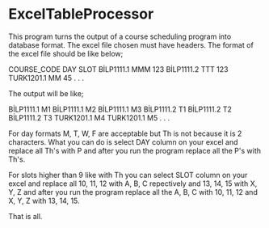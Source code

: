 # ExcelTableProcessor
This program turns the output of a course scheduling program into database format.
The excel file chosen must have headers.
The format of the excel file should be like below;

COURSE_CODE	DAY	SLOT
BİLP1111.1  MMM 123
BİLP1111.2  TTT 123
TURK1201.1  MM  45
.
.
.

The output will be like;

BİLP1111.1  M1
BİLP1111.1  M2
BİLP1111.1  M3
BİLP1111.2  T1
BİLP1111.2  T2
BİLP1111.2  T3
TURK1201.1  M4
TURK1201.1  M5
.
.
.

For day formats M, T, W, F are acceptable but Th is not because it is 2 characters. What you can do is select DAY column on your excel and replace all Th's with P 
and after you run the program replace all the P's with Th's.

For slots higher than 9 like with Th you can select SLOT column on your excel and replace all 10, 11, 12 with A, B, C repectively and 13, 14, 15 with X, Y, Z
and after you run the program replace all the A, B, C with 10, 11, 12 and X, Y, Z with 13, 14, 15.

That is all.
